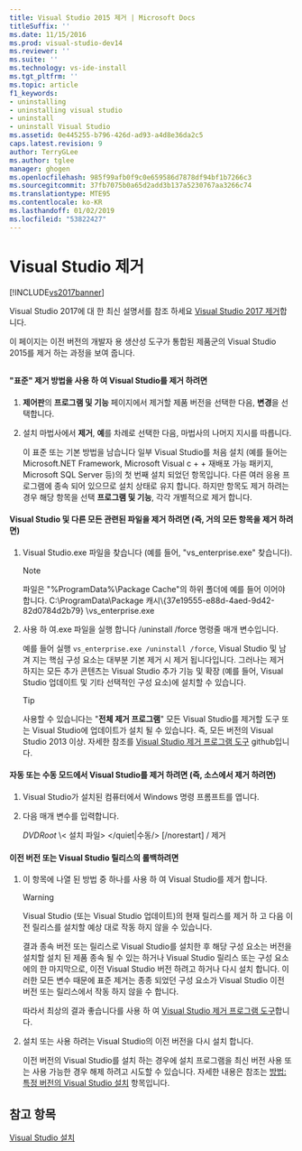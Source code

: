 ```yaml
---
title: Visual Studio 2015 제거 | Microsoft Docs
titleSuffix: ''
ms.date: 11/15/2016
ms.prod: visual-studio-dev14
ms.reviewer: ''
ms.suite: ''
ms.technology: vs-ide-install
ms.tgt_pltfrm: ''
ms.topic: article
f1_keywords:
- uninstalling
- uninstalling visual studio
- uninstall
- uninstall Visual Studio
ms.assetid: 0e445255-b796-426d-ad93-a4d8e36da2c5
caps.latest.revision: 9
author: TerryGLee
ms.author: tglee
manager: ghogen
ms.openlocfilehash: 985f99afb0f9c0e659586d7878df94bf1b7266c3
ms.sourcegitcommit: 37fb7075b0a65d2add3b137a5230767aa3266c74
ms.translationtype: MTE95
ms.contentlocale: ko-KR
ms.lasthandoff: 01/02/2019
ms.locfileid: "53822427"
---
```

# <a name="uninstall-visual-studio"></a>Visual Studio 제거
[!INCLUDE[vs2017banner](../includes/vs2017banner.md)]

Visual Studio 2017에 대 한 최신 설명서를 참조 하세요 [Visual Studio 2017 제거](https://docs.microsoft.com/visualstudio/install/uninstall-visual-studio)합니다.

이 페이지는 이전 버전의 개발자 용 생산성 도구가 통합된 제품군의 Visual Studio 2015를 제거 하는 과정을 보여 줍니다.

##  <a name="uninstalling"></a>
#### <a name="to-uninstall-visual-studio-by-using-the-standard-uninstallation-method"></a>"표준" 제거 방법을 사용 하 여 Visual Studio를 제거 하려면

1. **제어판**의 **프로그램 및 기능** 페이지에서 제거할 제품 버전을 선택한 다음, **변경**을 선택합니다.

2. 설치 마법사에서 **제거**, **예**를 차례로 선택한 다음, 마법사의 나머지 지시를 따릅니다.

   이 표준 또는 기본 방법을 남습니다 일부 Visual Studio를 처음 설치 (예를 들어는 Microsoft.NET Framework, Microsoft Visual c + + 재배포 가능 패키지, Microsoft SQL Server 등)의 첫 번째 설치 되었던 항목입니다.   다른 여러 응용 프로그램에 종속 되어 있으므로 설치 상태로 유지 합니다. 하지만 항목도 제거 하려는 경우 해당 항목을 선택 **프로그램 및 기능**, 각각 개별적으로 제거 합니다.

#### <a name="to-uninstall-visual-studio-and-all-other-related-files-that-is-to-uninstall-almost-everything"></a>Visual Studio 및 다른 모든 관련된 파일을 제거 하려면 (즉, 거의 모든 항목을 제거 하려면)

1.  Visual Studio.exe 파일을 찾습니다 (예를 들어, "vs_enterprise.exe" 찾습니다).

    > [!NOTE]
    >  파일은 "%ProgramData%\Package Cache"의 하위 폴더에 예를 들어 이어야 합니다. C:\ProgramData\Package 캐시\\{37e19555-e88d-4aed-9d42-82d0784d2b79} \vs_enterprise.exe

2.  사용 하 여.exe 파일을 실행 합니다 /uninstall /force 명령줄 매개 변수입니다.

     예를 들어 실행 ```vs_enterprise.exe /uninstall /force```, Visual Studio 및 남겨 지는 핵심 구성 요소는 대부분 기본 제거 시 제거 됩니다입니다. 그러나는 제거 하지는 모든 추가 콘텐츠는 Visual Studio 추가 기능 및 확장 (예를 들어, Visual Studio 업데이트 및 기타 선택적인 구성 요소)에 설치할 수 있습니다.

    > [!TIP]
    > 사용할 수 있습니다는 "**전체 제거 프로그램**" 모든 Visual Studio를 제거할 도구 또는 Visual Studio에 업데이트가 설치 될 수 있습니다. 즉, 모든 버전의 Visual Studio 2013 이상. 자세한 참조를 [Visual Studio 제거 프로그램 도구](https://github.com/Microsoft/VisualStudioUninstaller/releases) github입니다.

#### <a name="to-uninstall-visual-studio-in-silent-or-passive-modes-that-is-to-uninstall-from-source"></a>자동 또는 수동 모드에서 Visual Studio를 제거 하려면 (즉, 소스에서 제거 하려면)

1.  Visual Studio가 설치된 컴퓨터에서 Windows 명령 프롬프트를 엽니다.

2.  다음 매개 변수를 입력합니다.

     *DVDRoot* \\< 설치 파일\> \</quiet&#124;수동/> [/norestart] / 제거

#### <a name="to-roll-back-to-a-previous-version-or-release-of--visual-studio"></a>이전 버전 또는 Visual Studio 릴리스의 롤백하려면

1. 이 항목에 나열 된 방법 중 하나를 사용 하 여 Visual Studio를 제거 합니다.

   > [!WARNING]
   >  Visual Studio (또는 Visual Studio 업데이트)의 현재 릴리스를 제거 하 고 다음 이전 릴리스를 설치할 예상 대로 작동 하지 않을 수 있습니다.
   >
   >  결과 종속 버전 또는 릴리스로 Visual Studio를 설치한 후 해당 구성 요소는 버전을 설치할 설치 된 제품 종속 될 수 있는 하거나 Visual Studio 릴리스 또는 구성 요소에의 한 마지막으로, 이전 Visual Studio 버전 하려고 하거나 다시 설치 합니다.  이러한 모든 변수 때문에 표준 제거는 종종 되었던 구성 요소가 Visual Studio 이전 버전 또는 릴리스에서 작동 하지 않을 수 합니다.
   >
   >  따라서 최상의 결과 좋습니다를 사용 하 여 [Visual Studio 제거 프로그램 도구](https://github.com/Microsoft/VisualStudioUninstaller/releases)합니다.

2. 설치 또는 사용 하려는 Visual Studio의 이전 버전을 다시 설치 합니다.

   이전 버전의 Visual Studio를 설치 하는 경우에 설치 프로그램을 최신 버전 사용 또는 사용 가능한 경우 해제 하려고 시도할 수 있습니다. 자세한 내용은 참조는 [방법: 특정 버전의 Visual Studio 설치](../install/how-to-install-a-specific-release-of-visual-studio.md) 항목입니다.

## <a name="see-also"></a>참고 항목
 [Visual Studio 설치](https://msdn.microsoft.com/library/e2h7fzkw.aspx)